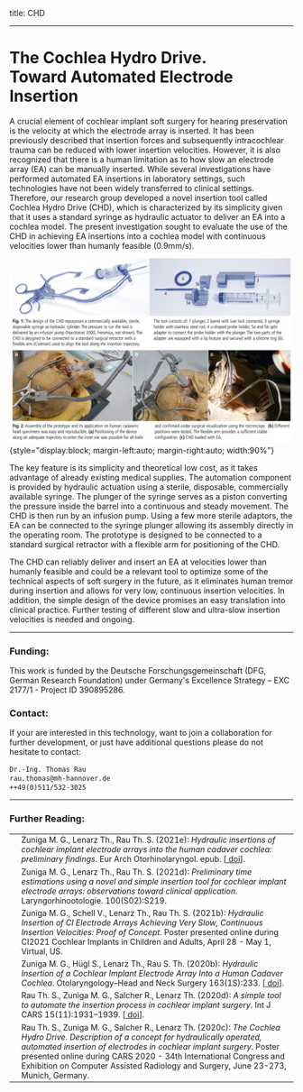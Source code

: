 title: CHD

- - -

# The Cochlea Hydro Drive. <br> Toward Automated Electrode Insertion

A crucial element of cochlear implant soft surgery for hearing preservation is the velocity at which the electrode array is inserted. It has been previously described that insertion forces and subsequently intracochlear trauma can be reduced with lower insertion velocities. However, it is also recognized that there is a human limitation as to how slow an electrode array (EA) can be manually inserted. While several investigations have performed automated EA insertions in laboratory settings, such technologies have not been widely transferred to clinical settings. Therefore, our research group developed a novel insertion tool called Cochlea Hydro Drive (CHD), which is characterized by its simplicity given that it uses a standard syringe as hydraulic actuator to deliver an EA into a cochlea model. The present investigation sought to evaluate the use of the CHD in achieving EA insertions into a cochlea model with continuous velocities lower than humanly feasible (0.9mm/s).

![Flyer](CHD_CARSPoster2020.jpg){style="display:block; margin-left:auto; margin-right:auto; width:90%"}

The key feature is its simplicity and theoretical low cost, as it takes advantage of already existing medical supplies. The automation component is provided by hydraulic actuation using a sterile, disposable, commercially available syringe. The plunger of the syringe serves as a piston converting the pressure inside the barrel into a continuous and steady movement. The CHD is then run by an infusion pump. Using a few more sterile adaptors, the EA can be connected to the syringe plunger allowing its assembly directly in the operating room. The prototype is designed to be connected to a standard surgical retractor with a flexible arm for positioning of the CHD. 

The CHD can reliably deliver and insert an EA at velocities lower than humanly feasible and could be a relevant tool to optimize some of the technical aspects of soft surgery in the future, as it eliminates human tremor during insertion and allows for very low, continuous insertion velocities. In addition, the simple design of the device promises an easy translation into clinical practice. Further testing of different slow and ultra-slow insertion velocities is needed and ongoing.

- - -

### Funding:
This work is funded by the Deutsche Forschungsgemeinschaft (DFG, German Research Foundation) under Germany's Excellence Strategy – EXC
2177/1 - Project ID 390895286.

### Contact:
If your are interested in this technology, want to join a collaboration for further development, or just have additional questions please do not hesitate to contact:

    Dr.-Ing. Thomas Rau 	
    rau.thomas@mh-hannover.de
    ++49(0)511/532-3025

- - -


### Further Reading:

|                                                              |                                                              |
| ------------------------------------------------------------ | ------------------------------------------------------------ |
|  | Zuniga M. G., Lenarz Th., Rau Th. S. (2021e): _Hydraulic insertions of cochlear implant electrode arrays into the human cadaver cochlea: preliminary findings_. Eur Arch Otorhinolaryngol. epub. \[[<span class="glyphicon glyphicon-link" aria-hidden="true"></span> doi](https://doi.org/10.1007/s00405-021-06979-z)\]. |
|  | Zuniga M. G., Lenarz Th., Rau Th. S. (2021d): _Preliminary time estimations using a novel and simple insertion tool for cochlear implant electrode arrays: observations toward clinical application._ Laryngorhinootologie. 100(S02):S219. |
| [<span class="glyphicon glyphicon-file" aria-hidden="true"></span>](../publications/Zuniga2021b_CI2021_PosterCHD.pdf) | Zuniga M. G., Schell V., Lenarz Th., Rau Th. S. (2021b): _Hydraulic Insertion of CI Electrode Arrays Achieving Very Slow, Continuous Insertion Velocities: Proof of Concept._ Poster presented online during CI2021 Cochlear Implants in Children and Adults, April 28 - May 1, Virtual, US.|
|  | Zuniga M. G., Hügl S., Lenarz Th., Rau S. Th. (2020b): _Hydraulic Insertion of a Cochlear Implant Electrode Array Into a Human Cadaver Cochlea_. Otolaryngology–Head and Neck Surgery 163(1S):233. \[[<span class="glyphicon glyphicon-link" aria-hidden="true"></span> doi](https://journals.sagepub.com/doi/pdf/10.1177/0194599820934781f)\]. |
| [<span class="glyphicon glyphicon-file" aria-hidden="true"></span>](https://link.springer.com/content/pdf/10.1007/s11548-020-02243-7.pdf)  | Rau Th. S., Zuniga M. G., Salcher R., Lenarz Th. (2020d): _A simple tool to automate the insertion process in cochlear implant surgery_.  Int J CARS 15(11):1931–1939. \[[<span class="glyphicon glyphicon-link" aria-hidden="true"></span> doi](https://doi.org/10.1007/s11548-020-02243-7)\]. |
| [<span class="glyphicon glyphicon-file" aria-hidden="true"></span>](../publications/rau2020b_cars_poster_chd_v01_a3.pdf) | Rau Th. S., Zuniga M. G., Salcher R., Lenarz Th. (2020c): _The Cochlea Hydro Drive. Description of a concept for hydraulically operated, automated insertion of electrodes in cochlear implant surgery_. Poster presented online during CARS 2020 - 34th International Congress and Exhibition on Computer Assisted Radiology and Surgery, June 23-273, Munich, Germany. |


